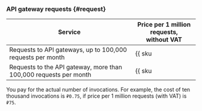### API gateway requests {#request}

| Service | Price per 1 million requests, <br>without VAT |
| ----- | ----- |
| Requests to API gateways, up to 100,000 requests per month | {{ sku|RUB|api-gateway.requests.v1|string }} |
| Requests to the API gateway, more than 100,000 requests per month | {{ sku|RUB|api-gateway.requests.v1|pricingRate.0.1|string }}|

You pay for the actual number of invocations. For example, the cost of ten thousand invocations is `₽0.75`, if price per 1 million requests (with VAT) is `₽75`.
